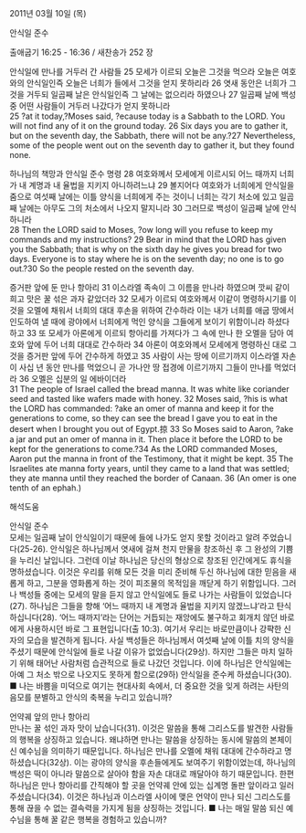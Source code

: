 2011년 03월 10일 (목)

안식일 준수



출애굽기 16:25 - 16:36 / 새찬송가 252 장


안식일에 만나를 거두러 간 사람들
25 모세가 이르되 오늘은 그것을 먹으라 오늘은 여호와의 안식일인즉 오늘은 너희가 들에서 그것을 얻지 못하리라 26 엿새 동안은 너희가 그것을 거두되 일곱째 날은 안식일인즉 그 날에는 없으리라 하였으나 27 일곱째 날에 백성 중 어떤 사람들이 거두러 나갔다가 얻지 못하니라  
25 ?at it today,?Moses said, ?ecause today is a Sabbath to the LORD. You will not find any of it on the ground today. 26 Six days you are to gather it, but on the seventh day, the Sabbath, there will not be any.?27 Nevertheless, some of the people went out on the seventh day to gather it, but they found none. 

하나님의 책망과 안식일 준수 명령
28 여호와께서 모세에게 이르시되 어느 때까지 너희가 내 계명과 내 율법을 지키지 아니하려느냐 29 볼지어다 여호와가 너희에게 안식일을 줌으로 여섯째 날에는 이틀 양식을 너희에게 주는 것이니 너희는 각기 처소에 있고 일곱째 날에는 아무도 그의 처소에서 나오지 말지니라 30 그러므로 백성이 일곱째 날에 안식하니라  
28 Then the LORD said to Moses, ?ow long will you refuse to keep my commands and my instructions? 29 Bear in mind that the LORD has given you the Sabbath; that is why on the sixth day he gives you bread for two days. Everyone is to stay where he is on the seventh day; no one is to go out.?30 So the people rested on the seventh day. 

증거판 앞에 둔 만나 항아리
31 이스라엘 족속이 그 이름을 만나라 하였으며 깟씨 같이 희고 맛은 꿀 섞은 과자 같았더라 32 모세가 이르되 여호와께서 이같이 명령하시기를 이것을 오멜에 채워서 너희의 대대 후손을 위하여 간수하라 이는 내가 너희를 애굽 땅에서 인도하여 낼 때에 광야에서 너희에게 먹인 양식을 그들에게 보이기 위함이니라 하셨다 하고 33 또 모세가 아론에게 이르되 항아리를 가져다가 그 속에 만나 한 오멜을 담아 여호와 앞에 두어 너희 대대로 간수하라 34 아론이 여호와께서 모세에게 명령하신 대로 그것을 증거판 앞에 두어 간수하게 하였고 35 사람이 사는 땅에 이르기까지 이스라엘 자손이 사십 년 동안 만나를 먹었으니 곧 가나안 땅 접경에 이르기까지 그들이 만나를 먹었더라 36 오멜은 십분의 일 에바이더라  
31 The people of Israel called the bread manna. It was white like coriander seed and tasted like wafers made with honey. 32 Moses said, ?his is what the LORD has commanded: ?ake an omer of manna and keep it for the generations to come, so they can see the bread I gave you to eat in the desert when I brought you out of Egypt.掠 33 So Moses said to Aaron, ?ake a jar and put an omer of manna in it. Then place it before the LORD to be kept for the generations to come.?34 As the LORD commanded Moses, Aaron put the manna in front of the Testimony, that it might be kept. 35 The Israelites ate manna forty years, until they came to a land that was settled; they ate manna until they reached the border of Canaan. 36 (An omer is one tenth of an ephah.)

해석도움





안식일 준수  
모세는 일곱째 날이 안식일이기 때문에 들에 나가도 얻지 못할 것이라고 알려 주었습니다(25-26). 안식일은 하나님께서 엿새에 걸쳐 천지 만물을 창조하신 후 그 완성의 기쁨을 누리신 날입니다. 그런데 이날 하나님은 당신의 형상으로 창조된 인간에게도 휴식을 명하셨습니다. 이것은 우리를 위해 모든 것을 미리 준비해 두신 하나님에 대한 믿음을 새롭게 하고, 그분을 영화롭게 하는 것이 피조물의 목적임을 깨닫게 하기 위함입니다. 그러나 백성들 중에는 모세의 말을 듣지 않고 안식일에도 들로 나가는 사람들이 있었습니다(27). 하나님은 그들을 향해 ‘어느 때까지 내 계명과 율법을 지키지 않겠느냐’라고 탄식하십니다(28). ‘어느 때까지’라는 단어는 거듭되는 재앙에도 불구하고 회개치 않던 바로에게 사용하시던 바로 그 표현입니다(출 10:3). 여기서 우리는 바로만큼이나 강퍅한 신자의 모습을 발견하게 됩니다. 사실 백성들은 하나님께서 여섯째 날에 이틀 치의 양식을 주셨기 때문에 안식일에 들로 나갈 이유가 없었습니다(29상). 하지만 그들은 마치 일하기 위해 태어난 사람처럼 습관적으로 들로 나갔던 것입니다. 이에 하나님은 안식일에는 아예 그 처소 밖으로 나오지도 못하게 함으로(29하) 안식일을 준수케 하셨습니다(30). 
■ 나는 바쁨을 미덕으로 여기는 현대사회 속에서, 더 중요한 것을 잊게 하려는 사탄의 음모를 분별하고 안식의 축복을 누리고 있습니까? 

언약궤 앞의 만나 항아리  
만나는 꿀 섞인 과자 맛이 났습니다(31). 이것은 말씀을 통해 그리스도를 발견한 사람들의 행복을 상징하고 있습니다. 왜냐하면 만나는 말씀을 상징하는 동시에 말씀의 본체이신 예수님을 의미하기 때문입니다. 하나님은 만나를 오멜에 채워 대대에 간수하라고 명하셨습니다(32상). 이는 광야의 양식을 후손들에게도 보여주기 위함이었는데, 하나님의 백성은 떡이 아니라 말씀으로 살아야 함을 자손 대대로 깨달아야 하기 때문입니다. 한편 하나님은 만나 항아리를 간직해야 할 곳을 언약궤 안에 있는 십계명 돌판 앞이라고 일러 주셨습니다(34). 이것은 하나님과 이스라엘 사이에 맺은 언약이 만나 되신 그리스도를 통해 끊을 수 없는 결속력을 가지게 됨을 상징하는 것입니다.
■ 나는 매일 말씀 되신 예수님을 통해 꿀 같은 행복을 경험하고 있습니까?